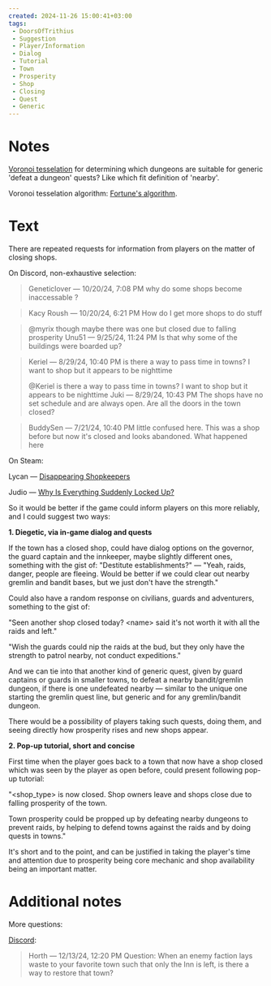 ```yaml
---
created: 2024-11-26 15:00:41+03:00
tags:
 - DoorsOfTrithius
 - Suggestion
 - Player/Information
 - Dialog
 - Tutorial
 - Town
 - Prosperity
 - Shop
 - Closing
 - Quest
 - Generic
---
```


# Notes

[Voronoi tesselation](https://en.wikipedia.org/wiki/Voronoi_diagram) for determining which dungeons are suitable for generic 'defeat a dungeon' quests? Like which fit definition of 'nearby'.

Voronoi tesselation algorithm: [Fortune's algorithm](https://en.wikipedia.org/wiki/Fortune's_algorithm).

# Text

There are repeated requests for information from players on the matter of closing shops.

On Discord, non-exhaustive selection:

> Geneticlover — 10/20/24, 7:08 PM
> why do some shops become inaccessable ?

> Kacy Roush — 10/20/24, 6:21 PM
> How do I get more shops to do stuff

> \@myrix though maybe there was one but closed due to falling prosperity
> Unu51 — 9/25/24, 11:24 PM
> Is that why some of the buildings were boarded up?

> Keriel — 8/29/24, 10:40 PM
> is there a way to pass time in towns? I want to shop but it appears to be nighttime
> 
> \@Keriel is there a way to pass time in towns? I want to shop but it appears to be nighttime
> Juki — 8/29/24, 10:43 PM
> The shops have no set schedule and are always open. Are all the doors in the town closed?

> BuddySen — 7/21/24, 10:40 PM
> little confused here. This was a shop before but now it's closed and looks abandoned. What happened here

On Steam:

Lycan — [Disappearing Shopkeepers](https://steamcommunity.com/app/1519490/discussions/0/4630358783061740872/)

Judio — [Why Is Everything Suddenly Locked Up?](https://steamcommunity.com/app/1519490/discussions/0/4295943916777878209/)

So it would be better if the game could inform players on this more reliably, and I could suggest two ways:

**1. Diegetic, via in-game dialog and quests**

If the town has a closed shop, could have dialog options on the governor, the guard captain and the innkeeper, maybe slightly different ones, something with the gist of: "Destitute establishments?" — "Yeah, raids, danger, people are fleeing. Would be better if we could clear out nearby gremlin and bandit bases, but we just don't have the strength."

Could also have a random response on civilians, guards and adventurers, something to the gist of:

"Seen another shop closed today? \<name\> said it's not worth it with all the raids and left."

"Wish the guards could nip the raids at the bud, but they only have the strength to patrol nearby, not conduct expeditions."

And we can tie into that another kind of generic quest, given by guard captains or guards in smaller towns, to defeat a nearby bandit/gremlin dungeon, if there is one undefeated nearby — similar to the unique one starting the gremlin quest line, but generic and for any gremlin/bandit dungeon.

There would be a possibility of players taking such quests, doing them, and seeing directly how prosperity rises and new shops appear.

**2. Pop-up tutorial, short and concise**

First time when the player goes back to a town that now have a shop closed which was seen by the player as open before, could present following pop-up tutorial:

"\<shop_type\> is now closed. Shop owners leave and shops close due to falling prosperity of the town.

Town prosperity could be propped up by defeating nearby dungeons to prevent raids, by helping to defend towns against the raids and by doing quests in towns."

It's short and to the point, and can be justified in taking the player's time and attention due to prosperity being core mechanic and shop availability being an important matter.

# Additional notes

More questions:

[Discord](https://discord.com/channels/724418094495301632/933806465641218140/1317058641291116555):

> Horth — 12/13/24, 12:20 PM
> Question: When an enemy faction lays waste to your favorite town such that only the Inn is left, is there a way to restore that town?